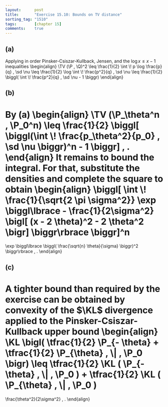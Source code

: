 ```yaml
---
layout:      post
title:       "Exercise 15.10: Bounds on TV distance"
sorting_tag: "1510"
tags:        [chapter 15]
comments:    true
---
```


## (a)

Applying in order Pinsker-Csiszar-Kullback, Jensen, and the $\log x \leq x - 1$ inequalities
\begin{align}
  \TV (\P , \Q)^2
  \leq
  \frac{1}{2} \int \\! p \log \frac{p}{q} \, \sd \nu
  \leq
  \frac{1}{2} \log \int \\! \frac{p^2}{q} \, \sd \nu
  \leq
  \frac{1}{2}
  \biggl(
    \int \\! \frac{p^2}{q} \, \sd \nu - 1
  \biggr)
\end{align}


## (b)

By (a)
\begin{align}
  \TV (\P\_\theta^n , \P\_0^n)
  \leq
  \frac{1}{2}
  \biggl[
    \biggl(\int \\! \frac{p\_\theta^2}{p\_0} \, \sd \nu \biggr)^n
    -
    1
  \biggr]
  \, .
\end{align}
It remains to bound the integral.
For that, substitute the densities and complete the square to obtain
\begin{align}
  \biggl[
    \int \\! \frac{1}{\sqrt{2 \pi \sigma^2}} \exp \biggl\lbrace - \frac{1}{2\sigma^2} \bigl[ (x - 2 \theta)^2 - 2 \theta^2 \bigr] \biggr\rbrace
  \biggr]^n
  =
  \exp \biggl\lbrace
    \biggl( \frac{\sqrt{n} \theta}{\sigma} \biggr)^2
  \biggr\rbrace
  \, .
\end{align}



## (c)

A tighter bound than required by the exercise can be obtained by convexity of the $\KL$ divergence applied to the Pinsker-Csiszar-Kullback upper bound
\begin{align}
  \KL \bigl( \tfrac{1}{2} \P\_{- \theta} + \tfrac{1}{2} \P\_{\theta}  \, \\| \, \P\_0 \bigr)
  \leq
  \tfrac{1}{2}
  \KL ( \P\_{- \theta} \, \\| \, \P\_0 )
  +
  \tfrac{1}{2}
  \KL ( \P\_{\theta} \, \\| \, \P\_0 )
  =
  \frac{\theta^2}{2\sigma^2}
  \, .
\end{align}
